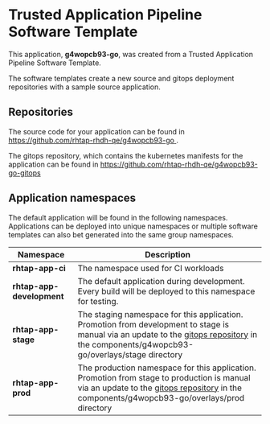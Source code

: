 # Trusted Application Pipeline Software Template

This application, **g4wopcb93-go**, was created from a Trusted Application Pipeline Software Template.

The software templates create a new source and gitops deployment repositories with a sample source application. 

## Repositories

The source code for your application can be found in [https://github.com/rhtap-rhdh-qe/g4wopcb93-go ](https://github.com/rhtap-rhdh-qe/g4wopcb93-go ).
 
The gitops repository, which contains the kubernetes manifests for the application can be found in 
[https://github.com/rhtap-rhdh-qe/g4wopcb93-go-gitops ](https://github.com/rhtap-rhdh-qe/g4wopcb93-go-gitops ) 

## Application namespaces 

The default application will be found in the following namespaces. Applications can be deployed into unique namespaces or multiple software templates can also bet generated into the same group namespaces.  

|  Namespace   |  Description   |  
| -------- | -------- |
| **rhtap-app-ci** | The namespace used for CI workloads |
| **rhtap-app-development** | The default application during development. Every build will be deployed to this namespace for testing. |
| **rhtap-app-stage** | The staging namespace for this application. Promotion from development to stage is manual via an update to the [gitops repository](https://github.com/rhtap-rhdh-qe/g4wopcb93-go-gitops ) in the components/g4wopcb93-go/overlays/stage directory |
| **rhtap-app-prod** | The production namespace for this application. Promotion from stage to production is manual via an update to the [gitops repository](https://github.com/rhtap-rhdh-qe/g4wopcb93-go-gitops ) in the components/g4wopcb93-go/overlays/prod directory |
